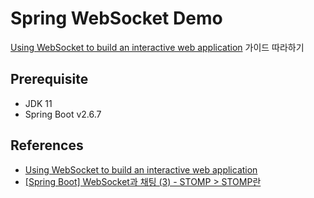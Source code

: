 # Spring WebSocket Demo
[Using WebSocket to build an interactive web application](https://spring.io/guides/gs/messaging-stomp-websocket/) 가이드 따라하기

## Prerequisite
- JDK 11
- Spring Boot v2.6.7


## References
- [Using WebSocket to build an interactive web application](https://spring.io/guides/gs/messaging-stomp-websocket/)
- [[Spring Boot] WebSocket과 채팅 (3) - STOMP > STOMP란](https://dev-gorany.tistory.com/235#about)